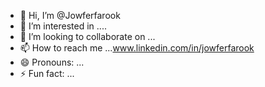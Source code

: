 - 👋 Hi, I’m @Jowferfarook
- 👀 I’m interested in ....
- 💞️ I’m looking to collaborate on ...
- 📫 How to reach me ...www.linkedin.com/in/jowferfarook
- 😄 Pronouns: ...
- ⚡ Fun fact: ...

<!---
Jowferfarook/Jowferfarook is a ✨ special ✨ repository because its `README.md` (this file) appears on your GitHub profile.
You can click the Preview link to take a look at your changes.
--->
